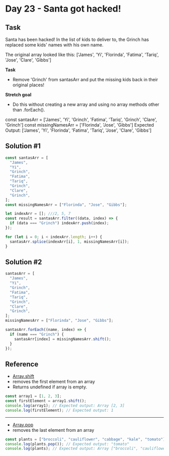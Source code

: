 # Day 23 - Santa got hacked!

## Task

Santa has been hacked! In the list of kids to deliver to, the Grinch has replaced some kids' names with his own name.

The original array looked like this:
['James', 'Yi', 'Florinda', 'Fatima', 'Tariq', 'Jose', 'Clare', 'Gibbs']

**Task**

- Remove 'Grinch' from santasArr and put the missing kids back in their original places!

**Stretch goal**

- Do this without creating a new array and using no array methods other than .forEach().

const santasArr = ['James', 'Yi', 'Grinch', 'Fatima', 'Tariq', 'Grinch', 'Clare', 'Grinch']
const missingNamesArr = ['Florinda', 'Jose', 'Gibbs']
Expected Output: ['James', 'Yi', 'Florinda', 'Fatima', 'Tariq', 'Jose', 'Clare', 'Gibbs']

## Solution #1

```js
const santasArr = [
  "James",
  "Yi",
  "Grinch",
  "Fatima",
  "Tariq",
  "Grinch",
  "Clare",
  "Grinch",
];
const missingNamesArr = ["Florinda", "Jose", "Gibbs"];

let indexArr = []; ///2, 5, 7
const result = santasArr.filter((data, index) => {
  if (data === "Grinch") indexArr.push(index);
});

for (let i = 0; i < indexArr.length; i++) {
  santasArr.splice(indexArr[i], 1, missingNamesArr[i]);
}
```

## Solution #2

```js
santasArr = [
  "James",
  "Yi",
  "Grinch",
  "Fatima",
  "Tariq",
  "Grinch",
  "Clare",
  "Grinch",
];
missingNamesArr = ["Florinda", "Jose", "Gibbs"];

santasArr.forEach((name, index) => {
  if (name === "Grinch") {
    santasArr[index] = missingNamesArr.shift();
  }
});
```

## Reference

- [Array.shift](https://developer.mozilla.org/en-US/docs/Web/JavaScript/Reference/Global_Objects/Array/shift)
- removes the first element from an array
- Returns undefined if array is empty.

```js
const array1 = [1, 2, 3];
const firstElement = array1.shift();
console.log(array1); // Expected output: Array [2, 3]
console.log(firstElement); // Expected output: 1
```

<hr />

- [Array.pop](https://developer.mozilla.org/en-US/docs/Web/JavaScript/Reference/Global_Objects/Array/pop)
- removes the last element from an array

```js
const plants = ["broccoli", "cauliflower", "cabbage", "kale", "tomato"];
console.log(plants.pop()); // Expected output: "tomato"
console.log(plants); // Expected output: Array ["broccoli", "cauliflower", "cabbage", "kale"]
```
